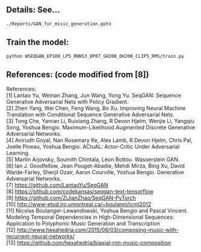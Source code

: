## Details: See...
```
./Reports/GAN_for_misic_generation.pptx
```

## Train the model:
```
python WSEQGAN_EP100_LP5_RNNS3_DP07_GH200_DH200_CLIP5_RMS/train.py
```

## References: (code modified from [8])
References:  
[1] Lantao Yu, Weinan Zhang, Jun Wang, Yong Yu. SeqGAN: Sequence Generative Adversarial Nets with Policy Gradient.  
[2] Zhen Yang, Wei Chen, Feng Wang, Bo Xu. Improving Neural Machine Translation with Conditional Sequence Generative Adversarial Nets.  
[3] Tong Che, Yanran Li, Ruixiang Zhang, R Devon Hjelm, Wenjie Li, Yangqiu Song, Yoshua Bengio. Maximum-Likelihood Augmented Discrete Generative Adversarial Networks.  
[4] Anirudh Goyal, Nan Rosemary Ke, Alex Lamb, R Devon Hjelm, Chris Pal, Joelle Pineau, Yoshua Bengio. ACtuAL: Actor-Critic Under Adversarial Learning.  
[5] Martin Arjovsky, Soumith Chintala, Léon Bottou. Wasserstein GAN.  
[6] Ian J. Goodfellow, Jean Pouget-Abadie, Mehdi Mirza, Bing Xu, David Warde-Farley, Sherjil Ozair, Aaron Courville, Yoshua Bengio. Generative Adversarial Networks.  
[7] https://github.com/LantaoYu/SeqGAN  
[8] https://github.com/codekansas/seqgan-text-tensorflow  
[9] https://github.com/ZiJianZhao/SeqGAN-PyTorch  
[10] http://www-etud.iro.umontreal.ca/~boulanni/icml2012  
[11] Nicolas Boulanger-Lewandowski, Yoshua Bengio and Pascal Vincent. Modeling Temporal Dependencies in High-Dimensional Sequences: Application to Polyphonic Music Generation and Transcription  
[12] http://www.hexahedria.com/2015/08/03/composing-music-with-recurrent-neural-networks/  
[13] https://github.com/hexahedria/biaxial-rnn-music-composition  





